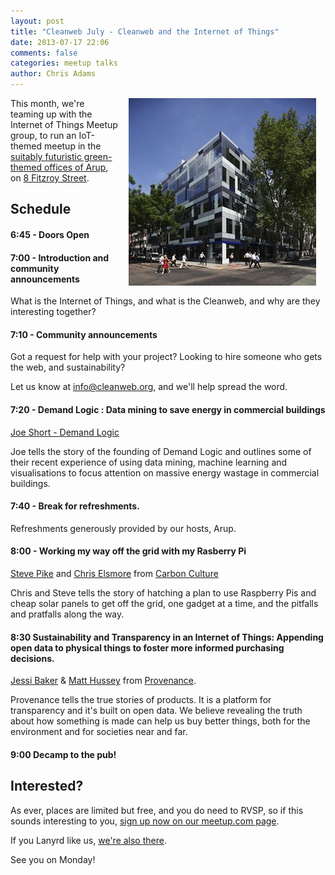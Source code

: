 ```yaml
---
layout: post
title: "Cleanweb July - Cleanweb and the Internet of Things"
date: 2013-07-17 22:06
comments: false
categories: meetup talks
author: Chris Adams
---
```


<div style="margin: 0px 15px; margin-bottom:10px; float: right"><img src="/images/posts/arup.jpg" alt="the Arup building"></div>

This month, we're teaming up with the Internet of Things Meetup group, to run an IoT-themed meetup in the [suitably futuristic green-themed offices of Arup][], on [8 Fitzroy Street][].

## Schedule

#### 6:45 - Doors Open


#### 7:00 - Introduction and community announcements

What is the Internet of Things, and what is the Cleanweb, and why are they interesting together?

#### 7:10 - Community announcements

Got a request for help with your project? Looking to hire someone who gets the web, and sustainability?

Let us know at [info@cleanweb.org](mailto:info@cleanweb.org), and we'll help spread the word.

#### 7:20 - Demand Logic : Data mining to save energy in commercial buildings 
[Joe Short - Demand Logic](https://www.demandlogic.co.uk/)

Joe tells the story of the founding of Demand Logic and outlines some of their recent experience of using data mining, machine learning and visualisations to focus attention on massive energy wastage in commercial buildings.

#### 7:40 - Break for refreshments.

Refreshments generously provided by our hosts, Arup.

#### 8:00 - Working my way off the grid with my Rasberry Pi

[Steve Pike](http://www.linkedin.com/profile/view?id=38468260) and [Chris Elsmore](http://www.linkedin.com/profile/view?id=91442281) from [Carbon Culture](http://www.carbonculture.net/)

Chris and Steve tells the story of hatching a plan to use Raspberry Pis and cheap solar panels to get off the grid, one gadget at a time, and the pitfalls and pratfalls along the way.

#### 8:30 Sustainability and Transparency in an Internet of Things: Appending open data to physical things to foster more informed purchasing decisions.

[Jessi Baker](http://jessibaker.co.uk/) & [Matt Hussey](http://www.matthussey.co.uk/) from [Provenance](http://www.projectprovenance.com/). 

Provenance tells the true stories of products. It is a platform for transparency and it's built on open data. We believe revealing the truth about how something is made can help us buy better things, both for the environment and for societies near and far.

#### 9:00 Decamp to the pub!


## Interested?

As ever, places are limited but free, and you do need to RVSP, so if this sounds interesting to you, [sign up now on our meetup.com page](http://www.meetup.com/Cleanweb-London/events/120265922/).

If you Lanyrd like us, [we're also there](http://lanyrd.com/2013/cleanweb-and-the-internet-of-things/).

See you on Monday!


<!-- links -->

[suitably futuristic green-themed offices of Arup]: http://www.arup.com/News/2010_04_April/15_Apr_2010_Arup_8_Fitzroy_St_Office_Design.aspx
[8 Fitzroy Street]: https://maps.google.com/maps?q=8+Fitzroy+Street,+London,+United+Kingdom&hl=en&sll=37.0625,-95.677068&sspn=48.77566,92.724609&oq=8+fit&hnear=8+Fitzroy+St,+London+W1T+4BJ,+United+Kingdom&t=m&z=16

